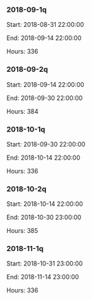 ### 2018-09-1q

Start: 2018-08-31 22:00:00

End: 2018-09-14 22:00:00

Hours: 336

### 2018-09-2q

Start: 2018-09-14 22:00:00

End: 2018-09-30 22:00:00

Hours: 384

### 2018-10-1q

Start: 2018-09-30 22:00:00

End: 2018-10-14 22:00:00

Hours: 336

### 2018-10-2q

Start: 2018-10-14 22:00:00

End: 2018-10-30 23:00:00

Hours: 385

### 2018-11-1q

Start: 2018-10-31 23:00:00

End: 2018-11-14 23:00:00

Hours: 336
